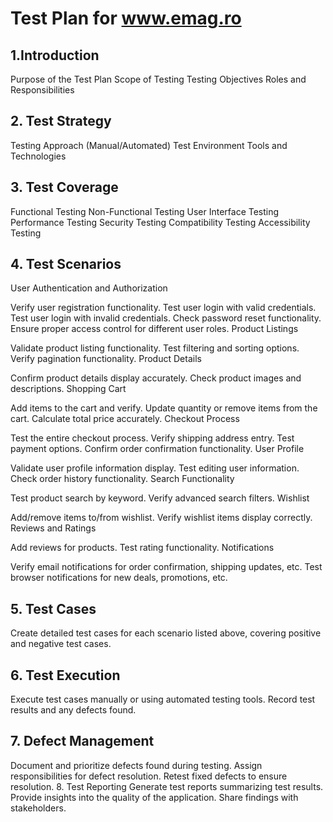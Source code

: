 # Test Plan for www.emag.ro


## 1.Introduction
Purpose of the Test Plan
Scope of Testing
Testing Objectives
Roles and Responsibilities
## 2. Test Strategy
Testing Approach (Manual/Automated)
Test Environment
Tools and Technologies
## 3. Test Coverage
Functional Testing
Non-Functional Testing
User Interface Testing
Performance Testing
Security Testing
Compatibility Testing
Accessibility Testing
## 4. Test Scenarios
User Authentication and Authorization

Verify user registration functionality.
Test user login with valid credentials.
Test user login with invalid credentials.
Check password reset functionality.
Ensure proper access control for different user roles.
Product Listings

Validate product listing functionality.
Test filtering and sorting options.
Verify pagination functionality.
Product Details

Confirm product details display accurately.
Check product images and descriptions.
Shopping Cart

Add items to the cart and verify.
Update quantity or remove items from the cart.
Calculate total price accurately.
Checkout Process

Test the entire checkout process.
Verify shipping address entry.
Test payment options.
Confirm order confirmation functionality.
User Profile

Validate user profile information display.
Test editing user information.
Check order history functionality.
Search Functionality

Test product search by keyword.
Verify advanced search filters.
Wishlist

Add/remove items to/from wishlist.
Verify wishlist items display correctly.
Reviews and Ratings

Add reviews for products.
Test rating functionality.
Notifications

Verify email notifications for order confirmation, shipping updates, etc.
Test browser notifications for new deals, promotions, etc.
## 5. Test Cases
Create detailed test cases for each scenario listed above, covering positive and negative test cases.
## 6. Test Execution
Execute test cases manually or using automated testing tools.
Record test results and any defects found.
## 7. Defect Management
Document and prioritize defects found during testing.
Assign responsibilities for defect resolution.
Retest fixed defects to ensure resolution.
8. Test Reporting
Generate test reports summarizing test results.
Provide insights into the quality of the application.
Share findings with stakeholders.
